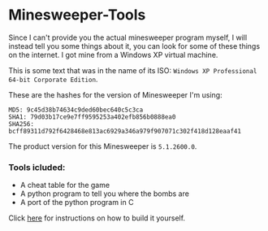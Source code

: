 # Minesweeper-Tools
Since I can't provide you the actual minesweeper program myself, I will instead tell you some things about it, you can look for some of these things on the internet. I got mine from a Windows XP virtual machine.

This is some text that was in the name of its ISO: `Windows XP Professional 64-bit Corporate Edition`.

These are the hashes for the version of Minesweeper I'm using:
```
MD5: 9c45d38b74634c9ded60bec640c5c3ca
SHA1: 79d03b17ce9e7ff9595253a402efb856b0888ea0
SHA256: bcff89311d792f6428468e813ac6929a346a979f907071c302f418d128eaaf41
```
The product version for this Minesweeper is `5.1.2600.0`.
### Tools icluded:
- A cheat table for the game
- A python program to tell you where the bombs are
- A port of the python program in C

Click [here](https://github.com/ryder7223/Minesweeper-Tools/blob/main/build.md) for instructions on how to build it yourself.
